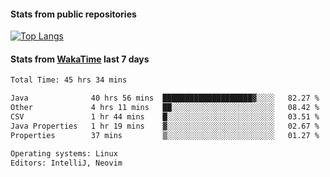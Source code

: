#### Stats from public repositories

[![Top Langs](https://github-readme-stats.vercel.app/api/top-langs/?username=hyoghurt&layout=compact&exclude_repo=multiserver,docker_compose&langs_count=6)](https://github.com/anuraghazra/github-readme-stats)

#### Stats from [WakaTime](https://wakatime.com/@hyoghurt) last 7 days
<!--START_SECTION:waka-->

```txt
Total Time: 45 hrs 34 mins

Java              40 hrs 56 mins  ████████████████████▓░░░░   82.27 %
Other             4 hrs 11 mins   ██░░░░░░░░░░░░░░░░░░░░░░░   08.42 %
CSV               1 hr 44 mins    █░░░░░░░░░░░░░░░░░░░░░░░░   03.51 %
Java Properties   1 hr 19 mins    ▓░░░░░░░░░░░░░░░░░░░░░░░░   02.67 %
Properties        37 mins         ▒░░░░░░░░░░░░░░░░░░░░░░░░   01.27 %

Operating systems: Linux
Editors: IntelliJ, Neovim
```

<!--END_SECTION:waka-->
